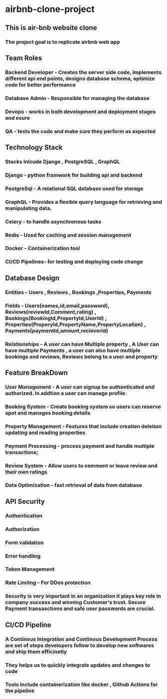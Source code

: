 # airbnb-clone-project
## This is air-bnb website clone 

###  The project goal is to replicate airbnb web app 

## Team Roles

### Backend Developer - Creates the server side code, implements different api end points, designs database schema, optimize code for better performance
### Database Admin - Responsible for managing the database 
### Devops - works in both development and deployment stages and esure
### QA - tests the code and make sure they perform as expected

## Technology Stack
### Stacks Inlcude Django , PostgreSQL , GraphQL
### Django - python framwork for building api and backend
### PostgreSql - A relational SQL database used for storage
### GraphQL -  Provides a flexible query language for retrieving and manipulating data.
### Celery - to handle asynchronous tasks
### Redis -  Used for caching and session management
### Docker -  Containerization tool
### CI/CD Pipelines-  for testing and deploying code change

## Database Design 
### Entities - Users , Reviews , Bookings ,Properties, Payments
### Fields - Users(names,id,email,password), Reviews(reviewId,Comment,rating) , Bookings(BookingId,PropertyId,UserId) , Properties(ProperyId,PropertyName,PropertyLocation) , Payments(paymentId,amount,recieverId)
### Relationships - A user can have Multiple property , A User can have multiple Payments , a user can also have multiple bookings and reviews, Reviews belong to a user and property 

## Feature BreakDown
### User Management - A user can signup be authenticated and authorized. In addtion a user can manage profile.
### Booking System - Create booking system so users can reserve spot  and manages booking details
### Property Management - Features that include creation deletion updating and reading properties
### Payment Processing - process payment  and handle multiple transactions;
### Review System - Allow users to comment or leave review and their own ratings
### Data Optimization - fast retrieval of data from database


## API Security

### Authentication
### Authorization
### Form validation
### Error handling
### Token Management
### Rate Limitng - For DDos protection

### Security is very important in an organization it plays key role in company success and winning Customer's trust. Secure Payment transasctions and safe user passwords are crucial.

## CI/CD Pipeline

### A Continous Integration and Continous Development Process are set of steps developers follow to develop new softwares and ship them efficinetly
### They helps us to quickly integrate updates and changes to code 
### Tools include containerization like docker , Github Actions for the pipeline
### 
